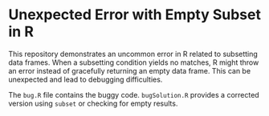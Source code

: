 # Unexpected Error with Empty Subset in R

This repository demonstrates an uncommon error in R related to subsetting data frames.  When a subsetting condition yields no matches, R might throw an error instead of gracefully returning an empty data frame.  This can be unexpected and lead to debugging difficulties. 

The `bug.R` file contains the buggy code. `bugSolution.R` provides a corrected version using `subset` or checking for empty results.
